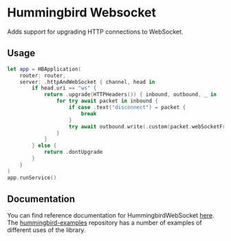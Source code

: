 # Hummingbird Websocket

Adds support for upgrading HTTP connections to WebSocket. 

## Usage

```swift
let app = HBApplication(
    router: router,
    server: .httpAndWebSocket { channel, head in
        if head.uri == "ws" {
            return .upgrade(HTTPHeaders()) { inbound, outbound, _ in
                for try await packet in inbound {
                    if case .text("disconnect") = packet {
                        break
                    }
                    try await outbound.write(.custom(packet.webSocketFrame))
                }
            }
        } else {
            return .dontUpgrade
        }
    }
)
app.runService()
```

## Documentation

You can find reference documentation for HummingbirdWebSocket [here](https://hummingbird-project.github.io/hummingbird/current/hummingbird-websocket/index.html). The [hummingbird-examples](https://github.com/hummingbird-project/hummingbird-examples) repository has a number of examples of different uses of the library.
